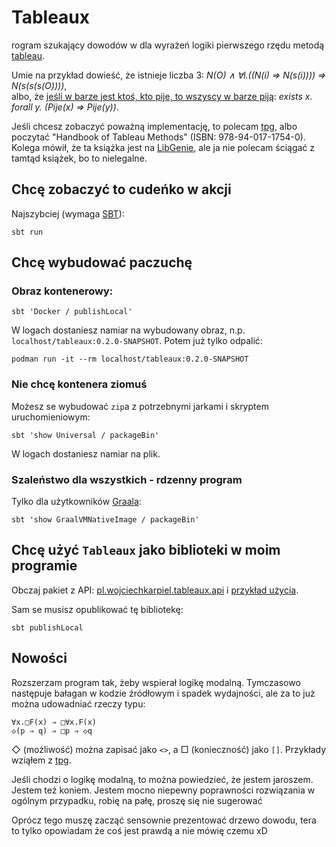 # Tableaux

rogram szukający dowodów w dla wyrażeń logiki pierwszego rzędu metodą
[tableau](https://pl.wikipedia.org/wiki/Tableau_(system_dowodzenia_twierdze%C5%84)).

Umie na przykład dowieść, że istnieje liczba 3:
_N(O) ∧ ∀i.((N(i) ⇒ N(s(i)))) ⇒ N(s(s(s(O))))_,  
albo, że
[jeśli w barze jest ktoś, kto pije, to wszyscy w barze piją](https://en.wikipedia.org/wiki/Drinker_paradox):
_exists x. forall y. (Pije(x) => Pije(y))_.

Jeśli chcesz zobaczyć poważną implementację, to polecam [tpg](https://github.com/wo/tpg),
albo poczytać "Handbook of Tableau Methods" (ISBN: 978-94-017-1754-0).
Kolega mówił, że ta książka jest na [LibGenie](https://libgen.rs/),
ale ja nie polecam ściągać z tamtąd książek, bo to nielegalne.

## Chcę zobaczyć to cudeńko w akcji

Najszybciej (wymaga [SBT](https://www.scala-sbt.org/)):

```
sbt run
```

## Chcę wybudować paczuchę

### Obraz kontenerowy:

```
sbt 'Docker / publishLocal'
```

W logach dostaniesz namiar na wybudowany obraz, n.p. `localhost/tableaux:0.2.0-SNAPSHOT`.
Potem już tylko odpalić:

```
podman run -it --rm localhost/tableaux:0.2.0-SNAPSHOT
```

### Nie chcę kontenera ziomuś

Możesz se wybudować `zip`a z potrzebnymi jarkami i skryptem uruchomieniowym:

```
sbt 'show Universal / packageBin'
```

W logach dostaniesz namiar na plik.

### Szaleństwo dla wszystkich - rdzenny program

Tylko dla użytkowników [Graala](https://www.graalvm.org/):

```
sbt 'show GraalVMNativeImage / packageBin'
```

## Chcę użyć `Tableaux` jako biblioteki w moim programie

Obczaj pakiet z API: [pl.wojciechkarpiel.tableaux.api](src/main/scala/api)
i [przykład użycia](src/main/scala/example/Example.java).

Sam se musisz opublikować tę bibliotekę:

```
sbt publishLocal
```

## Nowości

Rozszerzam program tak, żeby wspierał logikę modalną.
Tymczasowo następuje bałagan w kodzie źródłowym i spadek wydajności, ale za to już można udowadniać rzeczy typu:

```
∀x.□F(x) ⇒ □∀x.F(x)
◇(p ⇒ q) ⇒ □p ⇒ ◇q
```

◇ (możliwość) można zapisać jako `<>`, a □ (konieczność) jako `[]`. Przykłady wziąłem
z [tpg](https://github.com/wo/tpg).

Jeśli chodzi o logikę modalną, to można powiedzieć, że jestem jaroszem. Jestem też koniem.
Jestem mocno niepewny poprawności rozwiązania w ogólnym przypadku, robię na pałę, proszę się nie sugerować

Oprócz tego muszę zacząć sensownie prezentować drzewo dowodu, tera to tylko opowiadam że coś jest prawdą a nie mówię
czemu xD